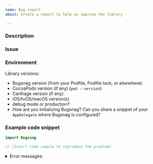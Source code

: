 ```yaml
---
name: Bug report
about: Create a report to help us improve the library

---
```


### Description
<!-- A quick description of what you're trying to accomplish -->

### Issue
<!--
  What went wrong?
-->

### Environment

Library versions:

* Bugsnag version (from your Podfile, Podfile.lock, or elsewhere):
* CocoaPods version (if any) (`pod --version`):
* Carthage version (if any):
* iOS/tvOS/macOS version(s)
* debug mode or production?:
* How are you initializing Bugsnag? Can you share a snippet of your
  `AppDelegate` where Bugsnag is configured?

### Example code snippet

```swift
import Bugsnag

// (Insert code sample to reproduce the problem)
```

<!-- Error messages, if any -->
<details><summary>Error messages:</summary>

```

```
</details>
